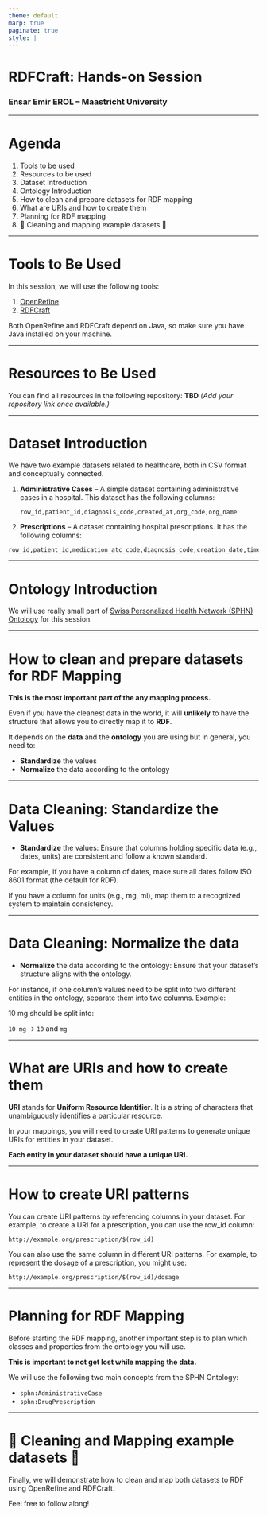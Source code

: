 ```yaml
---
theme: default
marp: true
paginate: true
style: |
---
```


# RDFCraft: Hands-on Session

<!--
_paginate: skip
-->

### Ensar Emir EROL – Maastricht University

---

# Agenda

1. Tools to be used
2. Resources to be used
3. Dataset Introduction
4. Ontology Introduction
5. How to clean and prepare datasets for RDF mapping
6. What are URIs and how to create them
7. Planning for RDF mapping
8. 🚀 Cleaning and mapping example datasets 🚀

---

# Tools to Be Used

In this session, we will use the following tools:

1. [OpenRefine](https://openrefine.org/)
2. [RDFCraft](https://github.com/MaastrichtU-IDS/RDFCraft)

Both OpenRefine and RDFCraft depend on Java, so make sure you have Java
installed on your machine.

---

# Resources to Be Used

You can find all resources in the following repository: **TBD** _(Add your
repository link once available.)_

---

# Dataset Introduction

We have two example datasets related to healthcare, both in CSV format and
conceptually connected.

1. **Administrative Cases** – A simple dataset containing administrative cases
   in a hospital. This dataset has the following columns:

   ```csv
   row_id,patient_id,diagnosis_code,created_at,org_code,org_name
   ```

2. **Prescriptions** – A dataset containing hospital prescriptions. It has the
   following columns:

```csv
row_id,patient_id,medication_atc_code,diagnosis_code,creation_date,times_a_day,dosage
```

---

# Ontology Introduction

We will use really small part of
[Swiss Personalized Health Network (SPHN) Ontology](https://www.biomedit.ch/rdf/sphn-ontology/sphn/2023/2#)
for this session.

---

# How to clean and prepare datasets for RDF Mapping

<!--
The first challenge is that data from databases are not directly aligned with the ontology to be used.
Even if the data is in 4NF or 5NF, the values stored might not be standardized, which is crucial in RDF.
Therefore, we must clean and prepare the data for RDF mapping.
-->

**This is the most important part of the any mapping process.**

Even if you have the cleanest data in the world, it will **unlikely** to have
the structure that allows you to directly map it to **RDF**.

It depends on the **data** and the **ontology** you are using but in general,
you need to:

- **Standardize** the values
- **Normalize** the data according to the ontology

---

# Data Cleaning: Standardize the Values

- **Standardize** the values: Ensure that columns holding specific data (e.g.,
  dates, units) are consistent and follow a known standard.

For example, if you have a column of dates, make sure all dates follow ISO 8601
format (the default for RDF).

If you have a column for units (e.g., mg, ml), map them to a recognized system
to maintain consistency.

---

# Data Cleaning: Normalize the data

- **Normalize** the data according to the ontology: Ensure that your dataset’s
  structure aligns with the ontology.

For instance, if one column’s values need to be split into two different
entities in the ontology, separate them into two columns. Example:

10 mg should be split into:

`10 mg` -> `10` and `mg`

---

# What are URIs and how to create them

**URI** stands for **Uniform Resource Identifier**. It is a string of characters
that unambiguously identifies a particular resource.

In your mappings, you will need to create URI patterns to generate unique URIs
for entities in your dataset.

**Each entity in your dataset should have a unique URI.**

---

# How to create URI patterns

You can create URI patterns by referencing columns in your dataset. For example,
to create a URI for a prescription, you can use the row_id column:

```uri
http://example.org/prescription/$(row_id)
```

You can also use the same column in different URI patterns. For example, to
represent the dosage of a prescription, you might use:

```uri
http://example.org/prescription/$(row_id)/dosage
```

---

# Planning for RDF Mapping

Before starting the RDF mapping, another important step is to plan which classes
and properties from the ontology you will use.

**This is important to not get lost while mapping the data.**

We will use the following two main concepts from the SPHN Ontology:

- `sphn:AdministrativeCase`
- `sphn:DrugPrescription`

---

# 🚀 Cleaning and Mapping example datasets 🚀

Finally, we will demonstrate how to clean and map both datasets to RDF using
OpenRefine and RDFCraft.

Feel free to follow along!
